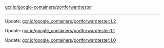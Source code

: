 [gcr.io/google-containers/portforwardtester](https://hub.docker.com/r/cruse/portforwardtester/tags/) 

----
Update: [gcr.io/google_containers/portforwardtester:1.2](https://hub.docker.com/r/cruse/portforwardtester/tags/)

Update: [gcr.io/google_containers/portforwardtester:1.1](https://hub.docker.com/r/cruse/portforwardtester/tags/)

Update: [gcr.io/google_containers/portforwardtester:1.0](https://hub.docker.com/r/cruse/portforwardtester/tags/)

